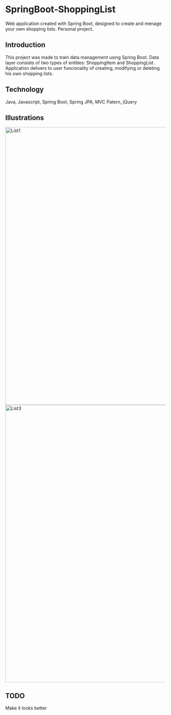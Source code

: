 # SpringBoot-ShoppingList
Web application created with Spring Boot, designed to create and menage your own shopping lists. Personal project.

## Introduction
This project was made to train data management using Spring Boot. Data layer consists of two types of entities: ShoppingItem and ShoppingList. Application delivers to user funcionality of creating, modifying or deleting his own shopping lists. 

## Technology
Java, Javascript, Spring Boot, Spring JPA, MVC Patern, jQuery 

## Illustrations
<img width="872" alt="List1" src="https://user-images.githubusercontent.com/49191312/128147391-2a5177ee-d0c3-485c-b75f-782de0a64856.png">
<img width="871" alt="List3" src="https://user-images.githubusercontent.com/49191312/128147600-c89974cd-4238-4235-9f22-41fce895c7c8.png">

## TODO
Make it looks better
